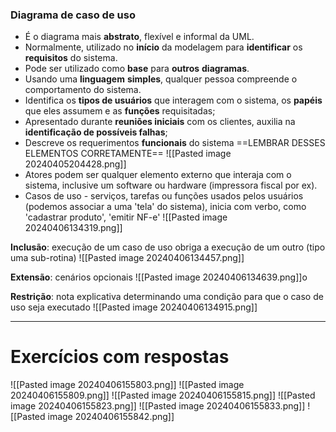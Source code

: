 ### Diagrama de caso de uso
- É o diagrama mais **abstrato**, flexível e informal da UML.
- Normalmente, utilizado no **início** da modelagem para **identificar** os **requisitos** do sistema.
- Pode ser utilizado como **base** para **outros** **diagramas**.
- Usando uma **linguagem** **simples**, qualquer pessoa compreende o comportamento do sistema.
- Identifica os **tipos de usuários** que interagem com o sistema, os **papéis** que eles assumem e as **funções** requisitadas;
- Apresentado durante **reuniões iniciais** com os clientes, auxilia na **identificação de possíveis falhas**;
- Descreve os requerimentos **funcionais** do sistema
==LEMBRAR DESSES ELEMENTOS CORRETAMENTE==
![[Pasted image 20240405204428.png]]
- Atores podem ser qualquer elemento externo que interaja com o sistema, inclusive um software ou hardware (impressora fiscal por ex).
- Casos de uso - serviços, tarefas ou funções usados pelos usuários (podemos associar a uma 'tela' do sistema), inicia com verbo, como 'cadastrar produto', 'emitir NF-e'
![[Pasted image 20240406134319.png]]

**Inclusão**: execução de um caso de uso obriga a execução de um outro (tipo uma sub-rotina)
![[Pasted image 20240406134457.png]]

**Extensão**: cenários opcionais
![[Pasted image 20240406134639.png]]o

**Restrição**: nota explicativa determinando uma condição para que o caso de uso seja executado
![[Pasted image 20240406134915.png]]
___
# Exercícios com respostas
![[Pasted image 20240406155803.png]]
![[Pasted image 20240406155809.png]]
![[Pasted image 20240406155815.png]]
![[Pasted image 20240406155823.png]]
![[Pasted image 20240406155833.png]]
![[Pasted image 20240406155842.png]]